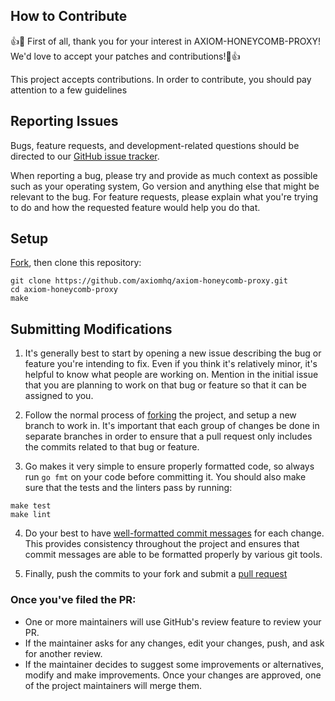 ## How to Contribute

👍🎉 First of all, thank you for your interest in AXIOM-HONEYCOMB-PROXY! We'd love to accept your patches and contributions!🎉👍

This project accepts contributions. In order to contribute, you should pay attention to a few guidelines

## Reporting Issues

Bugs, feature requests, and development-related questions should be directed to
our [GitHub issue tracker](https://github.com/axiomhq/axiom-honeycomb-proxy/issues).

When reporting a bug, please try and provide as much context as possible such as
your operating system, Go version and anything else that might be relevant to
the bug. For feature requests, please explain what you're trying to do and how
the requested feature would help you do that.

## Setup

[Fork](https://github.com/axiomhq/axiom-honeycomb-proxy.git), then clone this repository:

```
git clone https://github.com/axiomhq/axiom-honeycomb-proxy.git
cd axiom-honeycomb-proxy
make
```

## Submitting Modifications

1. It's generally best to start by opening a new issue describing the bug or feature you're intending to fix. Even if you think it's relatively minor, it's helpful to know what people are working on. Mention in the initial issue that you are planning to work on that bug or feature so that it can be assigned to you.

2. Follow the normal process of [forking](https://docs.github.com/en/free-pro-team@latest/github/getting-started-with-github/fork-a-repo) the project, and setup a new branch to work in. It's important that each group of changes be done in separate branches in order to ensure that a pull request only includes the commits related to that bug or feature.

3. Go makes it very simple to ensure properly formatted code, so always run `go fmt` on your code before committing it. You should also make sure that the tests and the linters pass by running:

```
make test
make lint
```

4. Do your best to have [well-formatted commit messages](https://tbaggery.com/2008/04/19/a-note-about-git-commit-messages.html) for each change. This provides consistency throughout the project and ensures that commit messages are able to be formatted properly by various git tools.

5. Finally, push the commits to your fork and submit a [pull request](https://docs.github.com/en/free-pro-team@latest/github/collaborating-with-issues-and-pull-requests/creating-a-pull-request)

### Once you've filed the PR:

- One or more maintainers will use GitHub's review feature to review your PR.
- If the maintainer asks for any changes, edit your changes, push, and ask for another review.
- If the maintainer decides to suggest some improvements or alternatives, modify and make improvements. Once your changes are approved, one of the project maintainers will merge them.
